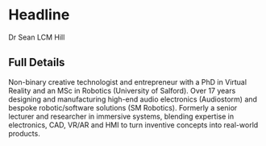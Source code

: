 # Headline

Dr Sean LCM Hill

## Full Details

Non-binary creative technologist and entrepreneur with a PhD in Virtual Reality and an MSc in Robotics (University of Salford). Over 17 years designing and manufacturing high-end audio electronics (Audiostorm) and bespoke robotic/software solutions (SM Robotics). Formerly a senior lecturer and researcher in immersive systems, blending expertise in electronics, CAD, VR/AR and HMI to turn inventive concepts into real-world products.